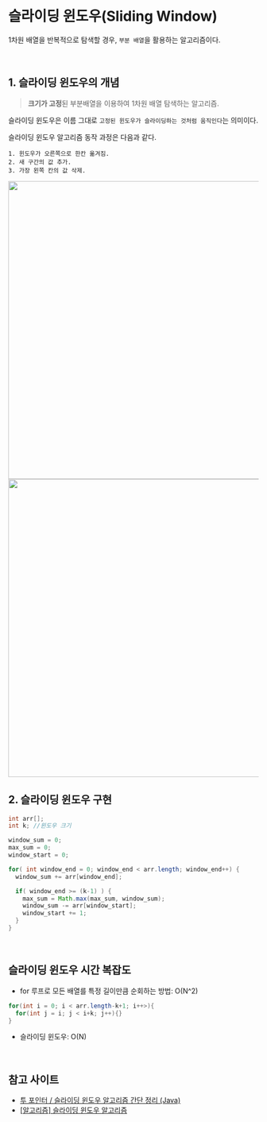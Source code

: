 # 슬라이딩 윈도우(Sliding Window)

1차원 배열을 반복적으로 탐색할 경우, `부분 배열`을 활용하는 알고리즘이다.

<br>

## 1. 슬라이딩 윈도우의 개념

> **크기가 고정**된 부분배열을 이용하여 1차원 배열 탐색하는 알고리즘.

슬라이딩 윈도우은 이름 그대로 `고정된 윈도우가 슬라이딩하는 것처럼 움직인다`는 의미이다.

슬라이딩 윈도우 알고리즘 동작 과정은 다음과 같다.

```
1. 윈도우가 오른쪽으로 한칸 옮겨짐.
2. 새 구간의 값 추가.
3. 가장 왼쪽 칸의 값 삭제.
```

<img src="https://user-images.githubusercontent.com/62600984/123208464-19852200-d4fa-11eb-89b0-9470d68d69b7.png" width=600>
<img src="https://user-images.githubusercontent.com/62600984/123208481-20139980-d4fa-11eb-941a-4ffb703304eb.png" width=600>

<br>

## 2. 슬라이딩 윈도우 구현

```java
int arr[];
int k; //윈도우 크기

window_sum = 0;
max_sum = 0;
window_start = 0;

for( int window_end = 0; window_end < arr.length; window_end++) {
  window_sum += arr[window_end];

  if( window_end >= (k-1) ) {
    max_sum = Math.max(max_sum, window_sum);
    window_sum -= arr[window_start];
    window_start += 1;
  }
}
```

<br>

## 슬라이딩 윈도우 시간 복잡도

- for 루프로 모든 배열를 특정 길이만큼 순회하는 방법: O(N^2)

```java
for(int i = 0; i < arr.length-k+1; i++>){
  for(int j = i; j < i+k; j++){}
}
```

- 슬라이딩 윈도우: O(N)

<br>

## 참고 사이트

- [투 포인터 / 슬라이딩 윈도우 알고리즘 간단 정리 (Java)](https://bbangson.tistory.com/72?category=924985)
- [[알고리즘] 슬라이딩 윈도우 알고리즘](https://blog.fakecoding.com/archives/algorithm-slidingwindow/)
